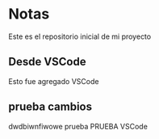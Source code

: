 # Notas

Este es el repositorio inicial de mi proyecto

## Desde VSCode
Esto fue agregado VSCode

## prueba cambios
dwdbiwnfiwowe prueba
PRUEBA VSCode

